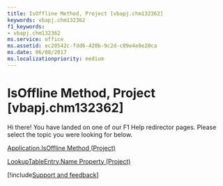 ```yaml
---
title: IsOffline Method, Project [vbapj.chm132362]
keywords: vbapj.chm132362
f1_keywords:
- vbapj.chm132362
ms.service: office
ms.assetid: ec20542c-fdd6-420b-9c2d-c89e4e8e20ca
ms.date: 06/08/2017
ms.localizationpriority: medium
---
```



# IsOffline Method, Project [vbapj.chm132362]

Hi there! You have landed on one of our F1 Help redirector pages. Please select the topic you were looking for below.

[Application.IsOffline Method (Project)](https://msdn.microsoft.com/library/fd844bc5-4b7f-7f4c-a11b-5b26bfe314d2%28Office.15%29.aspx)

[LookupTableEntry.Name Property (Project)](https://msdn.microsoft.com/library/4418fc98-d230-a897-a250-fef86fdf3512%28Office.15%29.aspx)

[!include[Support and feedback](~/includes/feedback-boilerplate.md)]